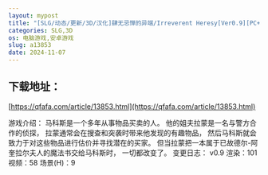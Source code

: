 ```yaml
---
layout: mypost
title: "[SLG/动态/更新/3D/汉化]肆无忌惮的异端/Irreverent Heresy[Ver0.9][PC+安卓/3.92G]"
categories: SLG,3D
os: 电脑游戏,安卓游戏
slug: a13853
date: 2024-11-07
---
```


## 下载地址：

[https://qfafa.com/article/13853.html](https://qfafa.com/article/13853.html)

游戏介绍：
马科斯是一个多年从事物品买卖的人。
他的姐夫拉蒙是一名与警方合作的侦探，
拉蒙通常会在搜查和突袭时带来他发现的有趣物品，
然后马科斯就会致力于对这些物品进行估价并寻找潜在的买家。
但当拉蒙把一本属于已故德尔-阿奎拉尔夫人的魔法书交给马科斯时，
一切都改变了。
变更日志：
v0.9
渲染：101
视频：58
场景(H)：9